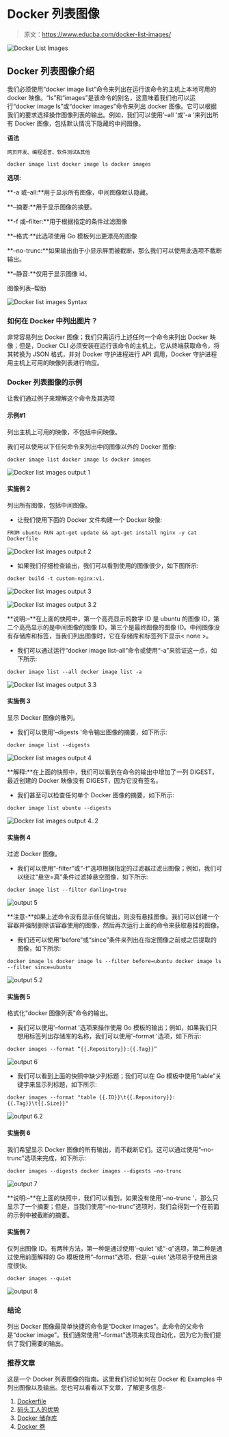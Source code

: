 # Docker 列表图像

> 原文：<https://www.educba.com/docker-list-images/>

![Docker List Images](img/dcf61e97ae5904a06d579d8bbbfdd3fc.png)



## Docker 列表图像介绍

我们必须使用“docker image list”命令来列出在运行该命令的主机上本地可用的 docker 映像。“ls”和“images”是该命令的别名，这意味着我们也可以运行“docker image ls”或“docker images”命令来列出 docker 图像。它可以根据我们的要求选择操作图像列表的输出。例如，我们可以使用'–all '或'-a '来列出所有 Docker 图像，包括默认情况下隐藏的中间图像。

**语法**

<small>网页开发、编程语言、软件测试&其他</small>

`docker image list
docker image ls
docker images`

**选项:**

**-a 或–all:**用于显示所有图像，中间图像默认隐藏。

**–摘要:**用于显示图像的摘要。

**-f 或–filter:**用于根据指定的条件过滤图像

**–格式:**此选项使用 Go 模板列出更漂亮的图像

**–no-trunc:**如果输出由于小显示屏而被截断，那么我们可以使用此选项不截断输出。

**–静音:**仅用于显示图像 id。

图像列表–帮助

![Docker list images Syntax](img/d6d2c29ce5f6653be269b613c422070f.png)



### 如何在 Docker 中列出图片？

非常容易列出 Docker 图像；我们只需运行上述任何一个命令来列出 Docker 映像；但是，Docker CLI 必须安装在运行该命令的主机上。它从终端获取命令，将其转换为 JSON 格式，并对 Docker 守护进程进行 API 调用，Docker 守护进程用主机上可用的映像列表进行响应。

### Docker 列表图像的示例

让我们通过例子来理解这个命令及其选项

#### 示例#1

列出主机上可用的映像，不包括中间映像。

我们可以使用以下任何命令来列出中间图像以外的 Docker 图像:

`docker image list
docker image ls
docker images`

![Docker list images output 1](img/918b91c38527f35e60106126b709bb6b.png)



#### 实施例 2

列出所有图像，包括中间图像。

*   让我们使用下面的 Docker 文件构建一个 Docker 映像:

`FROM ubuntu
RUN apt-get update && apt-get install
nginx -y
cat Dockerfile`

![Docker list images output 2](img/9d30d62282b7ea2ceff224460dc9fa9c.png)



*   如果我们仔细检查输出，我们可以看到使用的图像很少，如下图所示:

`docker build -t custom-nginx:v1.`

![Docker list images output 3](img/51d2123f98e9963737fad8651d6e9a0f.png)



![Docker list images output 3.2](img/5d4a9e96090ee1a56b01a530108b725f.png)



**说明:–**在上面的快照中，第一个高亮显示的数字 ID 是 ubuntu 的图像 ID，第二个高亮显示的是中间图像的图像 ID，第三个是最终图像的图像 ID。中间图像没有存储库和标签，当我们列出图像时，它在存储库和标签列下显示< none >。

*   我们可以通过运行“docker image list–all”命令或使用“-a”来验证这一点，如下所示:

`docker image list --all
docker image list -a`

![Docker list images output 3.3](img/ce607a7363437ed488d8e9a343d9d4be.png)



#### 实施例 3

显示 Docker 图像的散列。

*   我们可以使用'–digests '命令输出图像的摘要，如下所示:

`docker image list --digests`

![Docker list images output 4](img/7bf04181f9463642dd65408ea1929d14.png)



**解释:**在上面的快照中，我们可以看到在命令的输出中增加了一列 DIGEST，最近创建的 Docker 映像没有 DIGEST，因为它没有签名。

*   我们甚至可以检查任何单个 Docker 图像的摘要，如下所示:

`docker image list ubuntu --digests`

![Docker list images output 4..2](img/14087ad4e4f9ef290fe417e6594f4cd2.png)



#### 实施例 4

过滤 Docker 图像。

*   我们可以使用“-filter”或“-f”选项根据指定的过滤器过滤出图像；例如，我们可以绕过“悬空=真”条件过滤掉悬空图像，如下所示:

`docker image list --filter danling=true`

![output 5](img/8580a58ac2176aa5a28a057b36798d78.png)



**注意-**如果上述命令没有显示任何输出，则没有悬挂图像。我们可以创建一个容器并强制删除该容器使用的图像，然后再次运行上面的命令来获取悬挂的图像。

*   我们还可以使用“before”或“since”条件来列出在指定图像之前或之后提取的图像，如下所示:

`docker image ls
docker image ls --filter before=ubuntu
docker image ls --filter since=ubuntu`

![output 5.2](img/2f5efb97d63969287c86afacef545ef3.png)



#### 实施例 5

格式化“docker 图像列表”命令的输出。

*   我们可以使用'–format '选项来操作使用 Go 模板的输出；例如，如果我们只想用标签列出存储库的名称，我们可以使用'–format '选项，如下所示:

`docker images --format “{{.Repository}}:{{.Tag}}”`

![output 6](img/3f20ebe63051a5b2c5bab93e5a3dd88c.png)



*   我们可以看到上面的快照中缺少列标题；我们可以在 Go 模板中使用“table”关键字来显示列标题，如下所示:

`docker images --format "table {{.ID}}\t{{.Repository}}:{{.Tag}}\t{{.Size}}"`

![output 6.2](img/4ac0989f31c7d34c05cba1aa956eb4cf.png)



#### 实施例 6

我们希望显示 Docker 图像的所有输出，而不截断它们。这可以通过使用“–no-trunc”选项来完成，如下所示:

`docker images --digests
docker images --digests –no-trunc`

![output 7](img/f6a95ee00422d7752dd7d04320a2eff7.png)



**说明:–**在上面的快照中，我们可以看到，如果没有使用'–no-trunc '，那么只显示了一个摘要；但是，当我们使用“–no-trunc”选项时，我们会得到一个在前面的示例中被截断的摘要。

#### 实施例 7

仅列出图像 ID。有两种方法，第一种是通过使用'–quiet '或“-q”选项，第二种是通过使用前面解释的 Go 模板使用“–format”选项，但是'–quiet '选项易于使用且速度很快。

`docker images --quiet`

![output 8](img/1c6a2decec871113012cd4d3ef27b4dc.png)



### 结论

列出 Docker 图像最简单快捷的命令是“Docker images”。此命令的父命令是“docker image”。我们通常使用“–format”选项来实现自动化，因为它为我们提供了我们需要的输出。

### 推荐文章

这是一个 Docker 列表图像的指南。这里我们讨论如何在 Docker 和 Examples 中列出图像以及输出。您也可以看看以下文章，了解更多信息–

1.  [Dockerfile](https://www.educba.com/dockerfile/)
2.  [码头工人的优势](https://www.educba.com/advantages-of-docker/)
3.  [Docker 储存库](https://www.educba.com/docker-repositories/)
4.  [Docker 卷](https://www.educba.com/docker-volume/)





